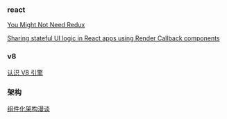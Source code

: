 ### react

[You Might Not Need Redux](https://medium.com/@dan_abramov/you-might-not-need-redux-be46360cf367)

[Sharing stateful UI logic in React apps using Render Callback components](https://trevordmiller.com/blog/react-render-callback-components)
### v8

[认识 V8 引擎](https://zhuanlan.zhihu.com/p/27628685?spm=5176.100239.blogcont122058.16.WABtqs)


### 架构

[组件化架构漫谈](http://www.jianshu.com/p/67a6004f6930)

